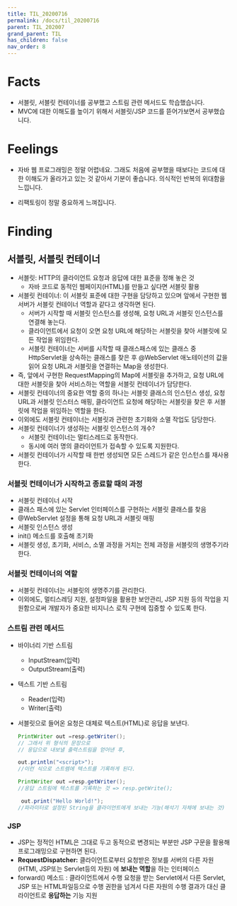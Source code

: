 ```yaml
---
title: TIL_20200716
permalink: /docs/til_20200716
parent: TIL_202007
grand_parent: TIL
has_children: false
nav_order: 8
---
```


# Facts

- 서블릿, 서블릿 컨테이너를 공부했고 스트림 관련 메서드도 학습했습니다.
- MVC에 대한 이해도를 높이기 위해서 서블릿/JSP 코드를 뜯어가보면서 공부했습니다.

# Feelings

- 자바 웹 프로그래밍은 정말 어렵네요. 그래도 처음에 공부했을 때보다는 코드에 대한 이해도가 올라가고 있는 것 같아서 기분이 좋습니다. 의식적인 반복의 위대함을 느낍니다.

- 리팩토링이 정말 중요하게 느껴집니다.

# Finding

## 서블릿, 서블릿 컨테이너

- 서블릿: HTTP의 클라이언트 요청과 응답에 대한 표준을 정해 놓은 것
  - 자바 코드로 동적인 웹페이지(HTML)를 만들고 싶다면 서블릿 활용
- 서블릿 컨테이너: 이 서블릿 표준에 대한 구현을 담당하고 있으며 앞에서 구현한 웹 서버가 서블릿 컨테이너 역할과 같다고 생각하면 된다.
  - 서버가 시작할 때 서블릿 인스턴스를 생성해, 요청 URL과 서블릿 인스턴스를 연결해 놓는다.
  - 클라이언트에서 요청이 오면 요청 URL에 해당하는 서블릿을 찾아 서블릿에 모든 작업을 위임한다.
  - 서블릿 컨테이너는 서버를 시작할 때 클래스패스에 있는 클래스 중 HttpServlet을 상속하는 클래스를 찾은 후 @WebServlet 애노테이션의 값을 읽어 요청 URL과 서블릿을 연결하는 Map을 생성한다.
- 즉, 앞에서 구현한 RequestMapping의 Map에 서블릿을 추가하고, 요청 URL에 대한 서블릿을 찾아 서비스하는 역할을 서블릿 컨테이너가 담당한다.
- 서블릿 컨테이너의 중요한 역할 중의 하나는 서블릿 클래스의 인스턴스 생성, 요청 URL과 서블릿 인스터스 매핑, 클라이언트 요청에 해당하는 서블릿을 찾은 후 서블릿에 작업을 위임하는 역할을 한다.
- 이외에도 서블릿 컨테이너는 서블릿과 관련한 초기화와 소멸 작업도 담당한다.
- 서블릿 컨테이너가 생성하는 서블릿 인스턴스의 개수?
  - 서블릿 컨테이너는 멀티스레드로 동작한다.
  - 동시에 여러 명의 클라이언트가 접속할 수 있도록 지원한다.
- 서블릿 컨테이너가 시작할 때 한번 생성되면 모든 스레드가 같은 인스턴스를 재사용한다.

### 서블릿 컨테이너가 시작하고 종료할 때의 과정

- 서블릿 컨테이너 시작
- 클래스 패스에 있는 Servlet 인터페이스를 구현하는 서블릿 클래스를 찾음
- @WebServlet 설정을 통해 요청 URL과 서블릿 매핑
- 서블릿 인스턴스 생성
- init() 메소드를 호출해 초기화
- 서블릿 생성, 초기화, 서비스, 소멸 과정을 거치는 전체 과정을 서블릿의 생명주기라 한다.

### 서블릿 컨테이너의 역할

- 서블릿 컨테이너는 서블릿의 생명주기를 관리한다.
- 이외에도, 멀티스레딩 지원, 설정파일을 활용한 보안관리, JSP 지원 등의 작업을 지원함으로써 개발자가 중요한 비지니스 로직 구현에 집중할 수 있도록 한다.

### 스트림 관련 메서드

- 바이너리 기반 스트림
  - InputStream(입력)
  - OutputStream(출력)
- 텍스트 기반 스트림
  - Reader(입력)
  - Writer(출력)
- 서블릿으로 들어온 요청은 대체로 텍스트(HTML)로 응답을 보낸다.

  ```java
  PrintWriter out =resp.getWriter();
  // 그래서 위 형식의 문장으로
  // 응답으로 내보낼 출력스트림을 얻어낸 후,

  out.println("<script>");
  //이런 식으로 스트렘에 텍스트를 기록하게 된다.
  ```

  ```java
  PrintWriter out =resp.getWriter();
  //응답 스트림에 텍스트를 기록하는 것 => resp.getWrite();

   out.print("Hello World!");
  //파라미터로 설정된 String을 클라이언트에게 보내는 기능(해석기 자체에 보내는 것)
  ```

### JSP

- JSP는 정적인 HTML은 그대로 두고 동적으로 변경되는 부분만 JSP 구문을 활용해 프로그래밍으로 구현하면 된다.
- **RequestDispatcher:** 클라이언트로부터 요청받은 정보를 서버의 다른 자원(HTMl, JSP또는 Servlet등의 자원) 에 **보내는 역할**을 하는 인터페이스
- forward() 메소드 : 클라이언트에서 수행 요청을 받는 Servlet에서 다른 Servlet, JSP 또는 HTML파일등으로 수행 권한을 넘겨서 다른 자원의 수행 결과가 대신 클라이언트로 **응답하는** 기능 지원
